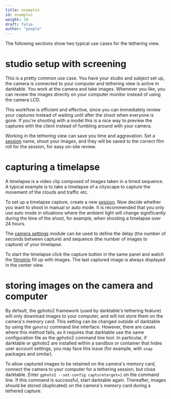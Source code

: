 ```yaml
---
title: examples
id: examples
weight: 30
draft: false
author: "people"
---
```


The following sections show two typical use cases for the tethering view.

# studio setup with screening

This is a pretty common use case. You have your studio and subject set up, the camera is connected to your computer and tethering view is active in darktable. You work at the camera and take images. Whenever you like, you can review the images directly on your computer monitor instead of using the camera LCD.

This workflow is efficient and effective, since you can immediately review your captures instead of waiting until after the shoot when everyone is gone. If you're shooting with a model this is a nice way to preview the captures with the client instead of fumbling around with your camera.

Working in the tethering view can save you time and aggravation. Set a [session](../module-reference/utility-modules/tethering/session.md) name, shoot your images, and they will be saved to the correct film roll for the session, for easy on-site review. 

# capturing a timelapse

A timelapse is a video clip composed of images taken in a timed sequence. A typical example is to take a timelapse of a cityscape to capture the movement of the clouds and traffic etc.

To set up a timelapse capture, create a new [session](../module-reference/utility-modules/tethering/session.md). Now decide whether you want to shoot in manual or auto mode. It is recommended that you only use auto mode in situations where the ambient light will change significantly during the time of the shoot, for example, when shooting a timelapse over 24 hours.

The [camera settings](../module-reference/utility-modules/tethering/camera-settings.md) module can be used to define the delay (the number of seconds between capture) and sequence (the number of images to capture) of your timelapse.

To start the timelapse click the capture button in the same panel and watch the [filmstrip](../module-reference/utility-modules/shared/filmstrip.md) fill up with images. The last captured image is always displayed in the center view. 

# storing images on the camera and computer

By default, the gphoto2 framework (used by darktable's tethering feature) will only download images to your computer, and will not store them on the camera's memory card. This setting can be changed outside of darktable by using the `gphoto2` command line interface. However, there are cases where this method fails, as it requires that darktable use the same configuration file as the gphoto2 command line tool. In particular, if darktable or gphoto2 are installed within a sandbox or container that hides user account settings, you may face this issue (for example, with `snap` packages and similar).

To allow captured images to be retained on the camera's memory card, connect the camera to your computer for a tethering session, but close darktable. Enter `gphoto2 --set-config capturetarget=1` on the command line. If this command is successful, start darktable again. Thereafter, images should be stored (duplicated) on the camera's memory card during a tethered capture.

